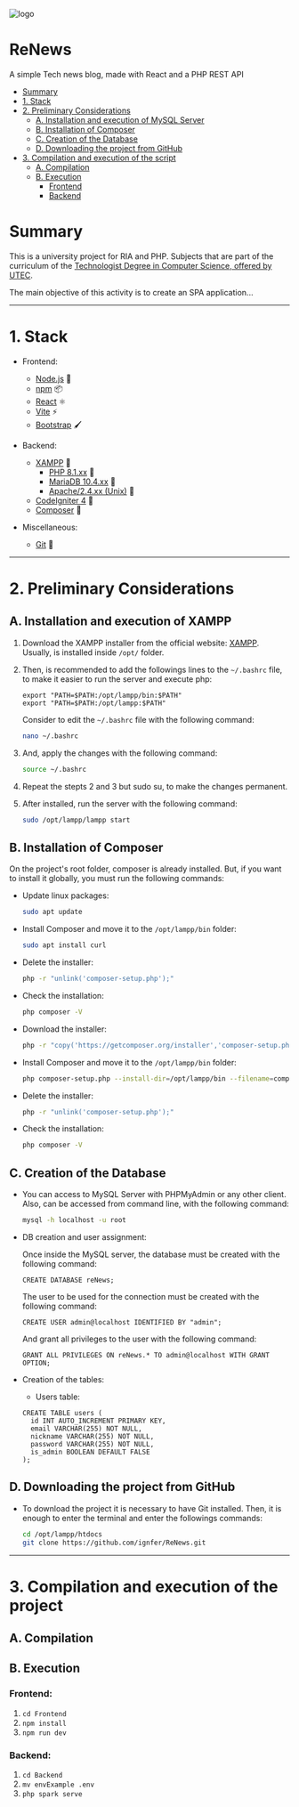 ![logo](https://github.com/ignfer/ReNews/blob/main/renews-logo.png)
# ReNews
A simple Tech news blog, made with React and a PHP REST API

- [Summary](#summary)
- [1. Stack](#1-stack)
- [2. Preliminary Considerations](#2-preliminary-considerations)
  - [A. Installation and execution of MySQL Server](#a-installation-and-execution-of-xampp)
  - [B. Installation of Composer](#b-installation-of-composer)
  - [C. Creation of the Database](#c-creation-of-the-database)
  - [D. Downloading the project from GitHub](#d-downloading-the-project-from-github)
- [3. Compilation and execution of the script](#3-compilation-and-execution-of-the-project)
  - [A. Compilation](#a-compilation)
  - [B. Execution](#b-execution)
    - [Frontend](#frontend)
    - [Backend](#backend)


# Summary

This is a university project for RIA and PHP. Subjects that are part of the curriculum of the
[Technologist Degree in Computer Science, offered by UTEC](https://utec.edu.uy/en/education/undergraduate-study/technologist-degree-in-computer-science/).

The main objective of this activity is to create an SPA application...

- - -
# 1. Stack

- Frontend:

  - [Node.js](https://nodejs.org/en/) 🚀
  - [npm](https://www.npmjs.com/) 📦
  - [React](https://react.dev/) ⚛️
  - [Vite](https://vitejs.dev/) ⚡
  - [Bootstrap](https://getbootstrap.com/) 🖌️

- Backend:

  - [XAMPP](https://www.apachefriends.org/index.html) 🚀
    - [PHP  8.1.xx](https://www.php.net/manual/en/) 🐘
    - [MariaDB 10.4.xx](https://mariadb.org/) 🐬
    - [Apache/2.4.xx (Unix)](https://httpd.apache.org/) 🦊
  - [CodeIgniter 4](https://codeigniter.com/) 🎸
  - [Composer](https://getcomposer.org/) 🎼

- Miscellaneous:

  - [Git](https://git-scm.com/) 🐙

- - -

# 2. Preliminary Considerations

## A. Installation and execution of XAMPP

1. Download the XAMPP installer from the official website: [XAMPP](https://www.apachefriends.org/index.html).
  Usually, is installed inside `/opt/` folder. 
  
2. Then, is recommended to add the followings lines to the `~/.bashrc` file, to make it easier to run the server and 
 execute php:

    ```
    export "PATH=$PATH:/opt/lampp/bin:$PATH"
    export "PATH=$PATH:/opt/lampp:$PATH" 
    ```

    Consider to edit the `~/.bashrc` file with the following command:

    ```bash
    nano ~/.bashrc
    ```
3. And, apply the changes with the following command:

    ```bash
    source ~/.bashrc
    ```
    
4. Repeat the stepts 2 and 3 but sudo su, to make the changes permanent.

5. After installed, run the server with the following command:
    
    ```bash
    sudo /opt/lampp/lampp start
    ```
## B. Installation of Composer
  On the project's root folder, composer is already installed. But, if you want to install it globally, you must 
  run the following commands:

  - Update linux packages:

    ```bash
    sudo apt update
    ```

  - Install Composer and move it to the `/opt/lampp/bin` folder:
    ```bash
    sudo apt install curl
    ```

  - Delete the installer:
    ```bash
    php -r "unlink('composer-setup.php');"
    ```

  - Check the installation:
    ```bash
    php composer -V
    ```

  - Download the installer:

    ```bash
    php -r "copy('https://getcomposer.org/installer','composer-setup.php');"
    ```

  - Install Composer and move it to the `/opt/lampp/bin` folder:
    ```bash
    php composer-setup.php --install-dir=/opt/lampp/bin --filename=composer
    ```

  - Delete the installer:
    ```bash
    php -r "unlink('composer-setup.php');"
    ```

  - Check the installation:
    ```bash
    php composer -V
    ```

## C. Creation of the Database

- You can access to MySQL Server with PHPMyAdmin or any other client. Also, can be accessed from command line, 
  with the following command:

  ```bash
  mysql -h localhost -u root
  ```
  

- DB creation and user assignment:

  Once inside the MySQL server, the database must be created with the following command:

  ```
  CREATE DATABASE reNews;
  ```
  The user to be used for the connection must be created with the following command:

  ```
  CREATE USER admin@localhost IDENTIFIED BY "admin";
  ```
  
  And grant all privileges to the user with the following command:
  ```
  GRANT ALL PRIVILEGES ON reNews.* TO admin@localhost WITH GRANT OPTION;
  ```

- Creation of the tables:

  - Users table:
  ```
  CREATE TABLE users (
    id INT AUTO_INCREMENT PRIMARY KEY,
    email VARCHAR(255) NOT NULL,
    nickname VARCHAR(255) NOT NULL,
    password VARCHAR(255) NOT NULL,
    is_admin BOOLEAN DEFAULT FALSE
  );
  ```

## D. Downloading the project from GitHub

- To download the project it is necessary to have Git installed. Then, it is enough to enter the terminal and 
  enter the followings commands:

  ```bash
  cd /opt/lampp/htdocs
  git clone https://github.com/ignfer/ReNews.git
  ```

- - -
# 3. Compilation and execution of the project
## A. Compilation

## B. Execution

### Frontend:

1. `cd Frontend`
2. `npm install`
3. `npm run dev`

### Backend:

1. `cd Backend`
2. `mv envExample .env`
3. `php spark serve`
